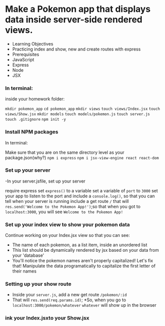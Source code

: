 # Make a Pokemon app that displays data inside server-side rendered views.

* Learning Objectives
* Practicing index and show, new and create routes with express
* Prerequisites
* JavaScript
* Express
* Node
* JSX

### In terminal:

inside your homework folder:

`mkdir pokemon_app`
`cd pokemon_app`
`mkdir views`
`touch views/Index.jsx`
`touch views/Show.jsx`
`mkdir models`
`touch models/pokemon.js`
`touch server.js`
`touch .gitignore`
`npm init -y`

### Install NPM packages
In terminal:

Make sure that you are on the same directory level as your package.json(why?)
`npm i express`
`npm i jsx-view-engine react react-dom`

### Set up your server
-In your server.jsfile, set up your server

require express
set `express()` to a variable
set a variable of `port` to `3000`
set your app to listen to the port and include a `console.log()`, so that you can tell when your server is running
include a get route `/` that will `res.send('Welcome to the Pokemon App!')`;so that when you got to `localhost:3000`, you will see `Welcome to the Pokemon App!`

### Set up your index view to show your pokemon data
Continue working on your Index.jsx view so that you can see:

* The name of each pokemon, as a list item, inside an unordered list
* This list should be dynamically rendered by jsx based on your data from your 'database'
* You'll notice the pokemon names aren't properly capitalized! Let's fix that! Manipulate the data programatically to capitalize the first letter of their names

### Setting up your show route
* Inside your `server.js`, add a new get route `/pokemon/:id`
* That will `res.send(req.params.id)`;
 *So, when you go to `localhost:3000/pokemon/whatever`
`whatever` will show up in the browser

### ink your Index.jsxto your Show.jsx